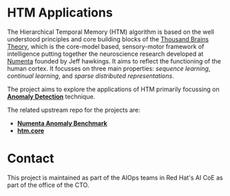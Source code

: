 # HTM Applications

The Hierarchical Temporal Memory (HTM) algorithm is based on the well understood principles and core building blocks of the [Thousand Brains Theory](https://link.springer.com/content/pdf/10.1007/s42452-021-04715-0.pdf), which is the core-model based, sensory-motor framework of intelligence putting together the neuroscience research developed at [Numenta](https://numenta.com/) founded by Jeff hawkings. It aims to reflect the functioning of the human cortex. It focusses on three main properties: _sequence learning_, _continual learning_, and _sparse distributed representations_.

The project aims to explore the applications of HTM primarily focussing on [**Anomaly Detection**](https://numenta.com/assets/pdf/whitepapers/Numenta%20White%20Paper%20-%20Science%20of%20Anomaly%20Detection.pdf) technique.

The related upstream repo for the projects are:

- [**Numenta Anomaly Benchmark**](https://github.com/numenta/NAB)
- [**htm.core**](https://github.com/htm-community/htm.core)

# Contact

This project is maintained as part of the AIOps teams in Red Hat's AI CoE as part of the office of the CTO.
